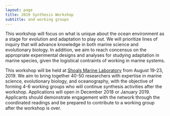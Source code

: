 ```yaml
---
layout: page
title: 2019 Synthesis Workshop
subtitle: and working groups
---
```


This workshop will focus on what is unique about the ocean environment as a stage for evolution and adaptation to play out. 
We will prioritize lines of inquiry that will advance knowledge in both marine science and evolutionary biology. 
In addition, we aim to reach concensus on the appropriate experimental designs and analyses for studying adaptation in marine species,
given the logistical contraints of working in marine systems.

This workshop will be held at [Shoals Marine Laboratory](https://www.shoalsmarinelaboratory.org/) from August 19-23, 2019. We aim to bring together 40-50 researchers with expertise in marine science, evolutionary biology, and oceanography, with the objective of forming 4-6 working groups who will continue synthesis activities after the workshop. Applications will open in December 2018 or January 2019. Applicants should demonstrate engagement with the network through the coordinated readings and be prepared to contribute to a working group after the workshop is over.
